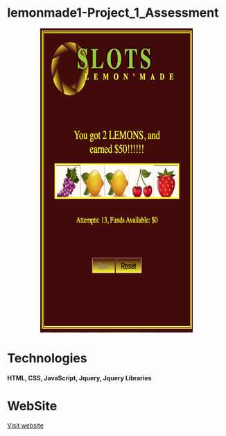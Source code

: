 # lemonmade1-Project_1_Assessment


<p align="center">
<img id="centered" width="70%" height="700" src="https://github.com/lemonmade1/Lemon-made-SLots/blob/gh-pages/images/Screen%20Shot:Slots.png?" raw=true>
</p>


# Technologies #
  #### HTML, CSS, JavaScript, Jquery, Jquery Libraries 


# WebSite #
  [Visit website](https://github.com/lemonmade1/lemonmade1-Project_1_Assessment.git "Project-1-Assessment")
